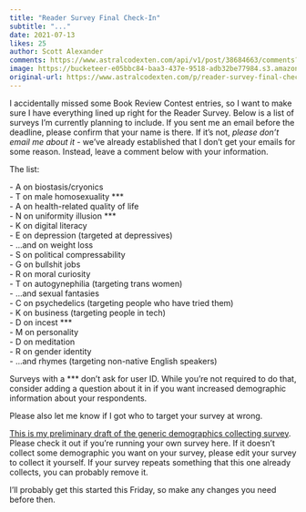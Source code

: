 ```yaml
---
title: "Reader Survey Final Check-In"
subtitle: "..."
date: 2021-07-13
likes: 25
author: Scott Alexander
comments: https://www.astralcodexten.com/api/v1/post/38684663/comments?&all_comments=true
image: https://bucketeer-e05bbc84-baa3-437e-9518-adb32be77984.s3.amazonaws.com/public/images/e03df3b5-337a-4222-84ac-85366ddf943b_2250x1500.jpeg
original-url: https://www.astralcodexten.com/p/reader-survey-final-check-in
---
```

I accidentally missed some Book Review Contest entries, so I want to make sure I have everything lined up right for the Reader Survey. Below is a list of surveys I’m currently planning to include. If you sent me an email before the deadline, please confirm that your name is there. If it’s not, _please don’t email me about it_ \- we’ve already established that I don’t get your emails for some reason. Instead, leave a comment below with your information.

The list:

\- A on biostasis/cryonics  
\- T on male homosexuality ***  
\- A on health-related quality of life  
\- N on uniformity illusion ***  
\- K on digital literacy  
\- E on depression (targeted at depressives)  
\- ...and on weight loss   
\- S on political compressability  
\- G on bullshit jobs   
\- R on moral curiosity  
\- T on autogynephilia (targeting trans women)  
\- ...and sexual fantasies   
\- C on psychedelics (targeting people who have tried them)  
\- K on business (targeting people in tech)  
\- D on incest ***  
\- M on personality  
\- D on meditation  
\- R on gender identity  
\- ...and rhymes (targeting non-native English speakers)

Surveys with a *** don’t ask for user ID. While you’re not required to do that, consider adding a question about it in if you want increased demographic information about your respondents.

Please also let me know if I got who to target your survey at wrong.

[This is my preliminary draft of the generic demographics collecting survey](https://forms.gle/wspjcPheNvFDf8kc6). Please check it out if you’re running your own survey here. If it doesn’t collect some demographic you want on your survey, please edit your survey to collect it yourself. If your survey repeats something that this one already collects, you can probably remove it.

I’ll probably get this started this Friday, so make any changes you need before then.
